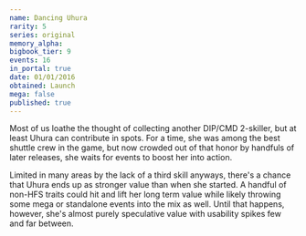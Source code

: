 ```yaml
---
name: Dancing Uhura
rarity: 5
series: original
memory_alpha:
bigbook_tier: 9
events: 16
in_portal: true
date: 01/01/2016
obtained: Launch
mega: false
published: true
---
```


Most of us loathe the thought of collecting another DIP/CMD 2-skiller, but at least Uhura can contribute in spots. For a time, she was among the best shuttle crew in the game, but now crowded out of that honor by handfuls of later releases, she waits for events to boost her into action.

Limited in many areas by the lack of a third skill anyways, there's a chance that Uhura ends up as stronger value than when she started. A handful of non-HFS traits could hit and lift her long term value while likely throwing some mega or standalone events into the mix as well. Until that happens, however, she's almost purely speculative value with usability spikes few and far between.
